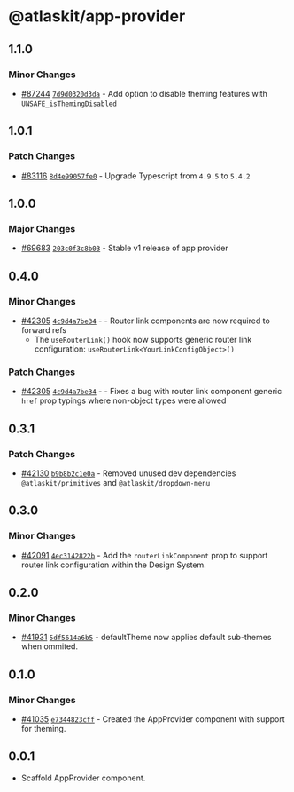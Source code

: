 # @atlaskit/app-provider

## 1.1.0

### Minor Changes

- [#87244](https://stash.atlassian.com/projects/CONFCLOUD/repos/confluence-frontend/pull-requests/87244) [`7d9d0320d3da`](https://stash.atlassian.com/projects/CONFCLOUD/repos/confluence-frontend/commits/7d9d0320d3da) - Add option to disable theming features with `UNSAFE_isThemingDisabled`

## 1.0.1

### Patch Changes

- [#83116](https://stash.atlassian.com/projects/CONFCLOUD/repos/confluence-frontend/pull-requests/83116) [`8d4e99057fe0`](https://stash.atlassian.com/projects/CONFCLOUD/repos/confluence-frontend/commits/8d4e99057fe0) - Upgrade Typescript from `4.9.5` to `5.4.2`

## 1.0.0

### Major Changes

- [#69683](https://stash.atlassian.com/projects/CONFCLOUD/repos/confluence-frontend/pull-requests/69683) [`203c0f3c8b03`](https://stash.atlassian.com/projects/CONFCLOUD/repos/confluence-frontend/commits/203c0f3c8b03) - Stable v1 release of app provider

## 0.4.0

### Minor Changes

- [#42305](https://bitbucket.org/atlassian/atlassian-frontend/pull-requests/42305) [`4c9d4a7be34`](https://bitbucket.org/atlassian/atlassian-frontend/commits/4c9d4a7be34) - - Router link components are now required to forward refs
  - The `useRouterLink()` hook now supports generic router link configuration: `useRouterLink<YourLinkConfigObject>()`

### Patch Changes

- [#42305](https://bitbucket.org/atlassian/atlassian-frontend/pull-requests/42305) [`4c9d4a7be34`](https://bitbucket.org/atlassian/atlassian-frontend/commits/4c9d4a7be34) - - Fixes a bug with router link component generic `href` prop typings where non-object types were allowed

## 0.3.1

### Patch Changes

- [#42130](https://bitbucket.org/atlassian/atlassian-frontend/pull-requests/42130) [`b9b8b2c1e0a`](https://bitbucket.org/atlassian/atlassian-frontend/commits/b9b8b2c1e0a) - Removed unused dev dependencies `@atlaskit/primitives` and `@atlaskit/dropdown-menu`

## 0.3.0

### Minor Changes

- [#42091](https://bitbucket.org/atlassian/atlassian-frontend/pull-requests/42091) [`4ec3142822b`](https://bitbucket.org/atlassian/atlassian-frontend/commits/4ec3142822b) - Add the `routerLinkComponent` prop to support router link configuration within the Design System.

## 0.2.0

### Minor Changes

- [#41931](https://bitbucket.org/atlassian/atlassian-frontend/pull-requests/41931) [`5df5614a6b5`](https://bitbucket.org/atlassian/atlassian-frontend/commits/5df5614a6b5) - defaultTheme now applies default sub-themes when ommited.

## 0.1.0

### Minor Changes

- [#41035](https://bitbucket.org/atlassian/atlassian-frontend/pull-requests/41035) [`e7344823cff`](https://bitbucket.org/atlassian/atlassian-frontend/commits/e7344823cff) - Created the AppProvider component with support for theming.

## 0.0.1

- Scaffold AppProvider component.
